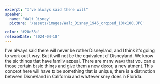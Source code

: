 ```yaml
---
excerpt: "I've always said there will"
speaker:
  name: 'Walt Disney'
  picture: '/assets/images/Walt_Disney_1946_cropped_100x100.JPG'

color: '#20e53a'
releaseDate: '2024-04-18'
---
```

I've always said there will never be rother Disneyland, and I think it's going to work out t way. But it will not be the equivalent of Disneyland. We know the sic things that have family appeal. There are many ways that you can e those certain basic things and give them a new decor, a new atment. This concept here will have to be something that is unique, there is a distinction between Disneyland in California and whatever sney does in Florida.
